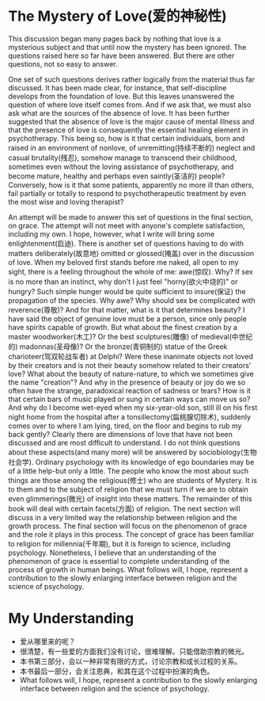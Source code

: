 # The Mystery of Love(爱的神秘性)

This discussion began many pages back by nothing that love is a mysterious subject and that until now the mystery has been ignored. The questions raised here so far have been answered. But there are other questions, not so easy to answer.

One set of such questions derives rather logically from the material thus far discussed. It has been made clear, for instance, that self-discipline develops from the foundation of love. But this leaves unanswered the question of where love itself comes from. And if we ask that, we must also ask what are the sources of the absence of love. It has been further suggested that the absence of love is the major cause of mental illness and that the presence of love is consequently the essential healing element in psychotherapy. This being so, how is it that certain individuals, born and raised in an environment of nonlove, of unremitting(持续不断的) neglect and casual brutality(残忍), somehow manage to transcend their childhood, sometimes even without the loving assistance of psychotherapy, and become mature, healthy and perhaps even saintly(圣洁的) people? Conversely, how is it that some patients, apparently no more ill than others, fail partially or totally to respond to psychotherapeutic treatment by even the most wise and loving therapist?

An attempt will be made to answer this set of questions in the final section, on grace. The attempt will not meet with anyone's complete satisfaction, including my own. I hope, however, what I write will bring some enlightenment(启迪). There is another set of questions having to do with matters deliberately(故意地) omitted or glossed(掩盖) over in the discussion of love. When my beloved first stands before me naked, all open to my sight, there is a feeling throughout the whole of me: awe(惊叹). Why? If sex is no more than an instinct, why don't I just feel "horny(欲火中烧的)" or hungry? Such simple hunger would be quite sufficient to insure(保证) the propagation of the species. Why awe? Why should sex be complicated with reverence(尊敬)? And for that matter, what is it that determines beauty? I have said the object of genuine love must be a person, since only people have spirits capable of growth. But what about the finest creation by a master woodworker(木工)? Or the best sculptures(雕像) of medieval(中世纪的) madonnas(圣母像)? Or the bronze(青铜制的) statue of the Greek charioteer(驾双轮战车者) at Delphi? Were these inanimate objects not loved by their creators and is not their beauty somehow related to their  creators' love? What about the beauty of nature-nature, to which we sometimes give the name "creation"? And why in the presence of beauty or joy do we so often have the strange, paradoxical reaction of sadness or tears? How is it that certain bars of music played or sung in certain ways can move us so? And why do I become wet-eyed when my six-year-old son, still ill on his first night home from the hospital after a tonsillectomy(扁桃腺切除术), suddenly comes over to where I am lying, tired, on the floor and begins to rub my back gently? Clearly there are dimensions of love that have not been discussed and are most difficult to understand. I do not think questions about these aspects(and many more) will be answered by sociobiology(生物社会学). Ordinary psychology with its knowledge of ego boundaries may be of a little help-but only a little. The people who know the most about such things are those among the religious(修士) who are students of Mystery. It is to them and to the subject of religion that we must turn if we are to obtain even glimmerings(微光) of insight into these matters. The remainder of this book will deal with certain facets(方面) of religion. The next section will discuss in a very limited way the relationship between religion and the growth process. The final section will focus on the phenomenon of grace and the role it plays in this process. The concept of grace has been familiar to religion for millennia(千年期), but it is foreign to science, including psychology. Nonetheless, I believe that an understanding of the phenomenon of grace is essential to complete understanding of the process of growth in human beings. What follows will, I hope, represent a contribution to the slowly enlarging interface between religion and the science of psychology.

# My Understanding

* 爱从哪里来的呢？
* 很清楚，有一些爱的方面我们没有讨论，很难理解。只能借助宗教的微光。
* 本书第三部分，会以一种非常有限的方式，讨论宗教和成长过程的关系。
* 本书最后一部分，会关注恩典，和其在这个过程中扮演的角色。
* What follows will, I hope, represent a contribution to the slowly enlarging interface between religion and the science of psychology.